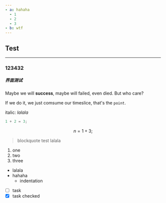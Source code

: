 ```yaml
---
- a: hahaha
  - 1
  - 2
  - 3
- b: wtf
---
```


## Test

------

### 123432
##### 界面测试

Maybe we will **success**, maybe will failed, even died. But who care?

If we do it, we just comsume our timeslice, that's the `point`.

italic: _lalala_

```c++
1 + 2 = 3;
```

$$
n = 1 + 3;
$$

> blockquote test
> lalala 

1. one
2. two
3. three

- lalala
- hahaha
  - indentation

- [ ] task 
- [x] task checked
